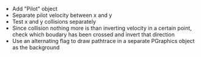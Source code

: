 - Add "Pilot" object
- Separate pilot velocity between x and y
- Test x and y collisions separately
- Since collision nothing more is than inverting velocity in a certain point, check which boudary has been crossed and invert that direction
- Use an alternating flag to draw pathtrace in a separate PGraphics object as the background
